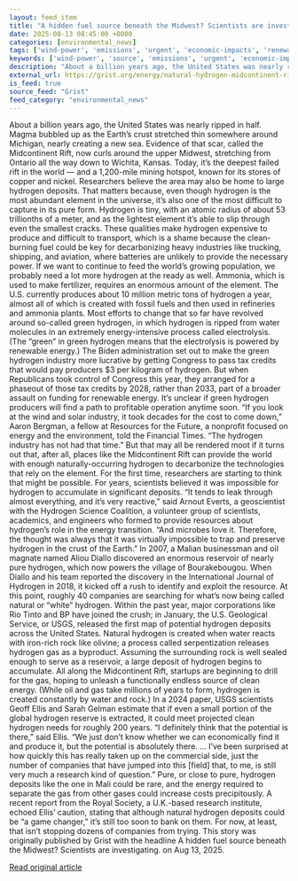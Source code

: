 ```yaml
---
layout: feed_item
title: "A hidden fuel source beneath the Midwest? Scientists are investigating."
date: 2025-08-13 08:45:00 +0000
categories: [environmental_news]
tags: ['wind-power', 'emissions', 'urgent', 'economic-impacts', 'renewable-energy', 'solar-power', 'climate-costs', 'fossil-fuels', 'year-2028', 'clean-energy']
keywords: ['wind-power', 'source', 'emissions', 'urgent', 'economic-impacts', 'renewable-energy', 'fuel', 'hidden']
description: "About a billion years ago, the United States was nearly ripped in half"
external_url: https://grist.org/energy/natural-hydrogen-midcontinent-rift/
is_feed: true
source_feed: "Grist"
feed_category: "environmental_news"
---
```


About a billion years ago, the United States was nearly ripped in half. Magma bubbled up as the Earth’s crust stretched thin somewhere around Michigan, nearly creating a new sea. Evidence of that scar, called the Midcontinent Rift, now curls around the upper Midwest, stretching from Ontario all the way down to Wichita, Kansas. Today, it’s the deepest failed rift in the world — and a 1,200-mile mining hotspot, known for its stores of copper and nickel. Researchers believe the area may also be home to large hydrogen deposits. That matters because, even though hydrogen is the most abundant element in the universe, it’s also one of the most difficult to capture in its pure form. Hydrogen is tiny, with an atomic radius of about 53 trillionths of a meter, and as the lightest element it’s able to slip through even the smallest cracks. These qualities make hydrogen expensive to produce and difficult to transport, which is a shame because the clean-burning fuel could be key for decarbonizing heavy industries like trucking, shipping, and aviation, where batteries are unlikely to provide the necessary power. If we want to continue to feed the world’s growing population, we probably need a lot more hydrogen at the ready as well. Ammonia, which is used to make fertilizer, requires an enormous amount of the element. The U.S. currently produces about 10 million metric tons of hydrogen a year, almost all of which is created with fossil fuels and then used in refineries and ammonia plants. Most efforts to change that so far have revolved around so-called green hydrogen, in which hydrogen is ripped from water molecules in an extremely energy-intensive process called electrolysis. (The “green” in green hydrogen means that the electrolysis is powered by renewable energy.) The Biden administration set out to make the green hydrogen industry more lucrative by getting Congress to pass tax credits that would pay producers $3 per kilogram of hydrogen. But when Republicans took control of Congress this year, they arranged for a phaseout of those tax credits by 2028, rather than 2033, part of a broader assault on funding for renewable energy. It’s unclear if green hydrogen producers will find a path to profitable operation anytime soon. “If you look at the wind and solar industry, it took decades for the cost to come down,” Aaron Bergman, a fellow at Resources for the Future, a nonprofit focused on energy and the environment, told the Financial Times. “The hydrogen industry has not had that time.” But that may all be rendered moot if it turns out that, after all, places like the Midcontinent Rift can provide the world with enough naturally-occurring hydrogen to decarbonize the technologies that rely on the element. For the first time, researchers are starting to think that might be possible. For years, scientists believed it was impossible for hydrogen to accumulate in significant deposits. “It tends to leak through almost everything, and it&#8217;s very reactive,” said Arnout Everts, a geoscientist with the Hydrogen Science Coalition, a volunteer group of scientists, academics, and engineers who formed to provide resources about hydrogen’s role in the energy transition. “And microbes love it. Therefore, the thought was always that it was virtually impossible to trap and preserve hydrogen in the crust of the Earth.” In 2007, a Malian businessman and oil magnate named Aliou Diallo discovered an enormous reservoir of nearly pure hydrogen, which now powers the village of Bourakebougou. When Diallo and his team reported the discovery in the International Journal of Hydrogen in 2018, it kicked off a rush to identify and exploit the resource. At this point, roughly 40 companies are searching for what’s now being called natural or “white” hydrogen. Within the past year, major corporations like Rio Tinto and BP have joined the crush; in January, the U.S. Geological Service, or USGS, released the first map of potential hydrogen deposits across the United States. Natural hydrogen is created when water reacts with iron-rich rock like olivine; a process called serpentization releases hydrogen gas as a byproduct. Assuming the surrounding rock is well sealed enough to serve as a reservoir, a large deposit of hydrogen begins to accumulate. All along the Midcontinent Rift, startups are beginning to drill for the gas, hoping to unleash a functionally endless source of clean energy. (While oil and gas take millions of years to form, hydrogen is created constantly by water and rock.) In a 2024 paper, USGS scientists Geoff Ellis and Sarah Gelman estimate that if even a small portion of the global hydrogen reserve is extracted, it could meet projected clean hydrogen needs for roughly 200 years. “I definitely think that the potential is there,” said Ellis. “We just don&#8217;t know whether we can economically find it and produce it, but the potential is absolutely there. &#8230; I&#8217;ve been surprised at how quickly this has really taken up on the commercial side, just the number of companies that have jumped into this [field] that, to me, is still very much a research kind of question.” Pure, or close to pure, hydrogen deposits like the one in Mali could be rare, and the energy required to separate the gas from other gases could increase costs precipitously. A recent report from the Royal Society, a U.K.-based research institute, echoed Ellis’ caution, stating that although natural hydrogen deposits could be “a game changer,” it’s still too soon to bank on them. For now, at least, that isn’t stopping dozens of companies from trying. This story was originally published by Grist with the headline A hidden fuel source beneath the Midwest? Scientists are investigating. on Aug 13, 2025.

[Read original article](https://grist.org/energy/natural-hydrogen-midcontinent-rift/)
